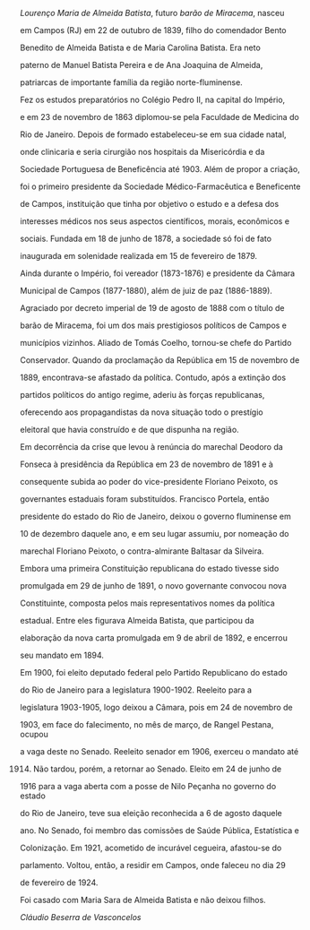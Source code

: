 

*Lourenço Maria de Almeida Batista*, futuro *barão de Miracema*, nasceu

em Campos (RJ) em 22 de outubro de 1839, filho do comendador Bento

Benedito de Almeida Batista e de Maria Carolina Batista. Era neto

paterno de Manuel Batista Pereira e de Ana Joaquina de Almeida,

patriarcas de importante família da região norte-fluminense.



Fez os estudos preparatórios no Colégio Pedro II, na capital do Império,

e em 23 de novembro de 1863 diplomou-se pela Faculdade de Medicina do

Rio de Janeiro. Depois de formado estabeleceu-se em sua cidade natal,

onde clinicaria e seria cirurgião nos hospitais da Misericórdia e da

Sociedade Portuguesa de Beneficência até 1903. Além de propor a criação,

foi o primeiro presidente da Sociedade Médico-Farmacêutica e Beneficente

de Campos, instituição que tinha por objetivo o estudo e a defesa dos

interesses médicos nos seus aspectos científicos, morais, econômicos e

sociais. Fundada em 18 de junho de 1878, a sociedade só foi de fato

inaugurada em solenidade realizada em 15 de fevereiro de 1879.



Ainda durante o Império, foi vereador (1873-1876) e presidente da Câmara

Municipal de Campos (1877-1880), além de juiz de paz (1886-1889).

Agraciado por decreto imperial de 19 de agosto de 1888 com o título de

barão de Miracema, foi um dos mais prestigiosos políticos de Campos e

municípios vizinhos. Aliado de Tomás Coelho, tornou-se chefe do Partido

Conservador. Quando da proclamação da República em 15 de novembro de

1889, encontrava-se afastado da política. Contudo, após a extinção dos

partidos políticos do antigo regime, aderiu às forças republicanas,

oferecendo aos propagandistas da nova situação todo o prestígio

eleitoral que havia construído e de que dispunha na região.



Em decorrência da crise que levou à renúncia do marechal Deodoro da

Fonseca à presidência da República em 23 de novembro de 1891 e à

consequente subida ao poder do vice-presidente Floriano Peixoto, os

governantes estaduais foram substituídos. Francisco Portela, então

presidente do estado do Rio de Janeiro, deixou o governo fluminense em

10 de dezembro daquele ano, e em seu lugar assumiu, por nomeação do

marechal Floriano Peixoto, o contra-almirante Baltasar da Silveira.

Embora uma primeira Constituição republicana do estado tivesse sido

promulgada em 29 de junho de 1891, o novo governante convocou nova

Constituinte, composta pelos mais representativos nomes da política

estadual. Entre eles figurava Almeida Batista, que participou da

elaboração da nova carta promulgada em 9 de abril de 1892, e encerrou

seu mandato em 1894.



Em 1900, foi eleito deputado federal pelo Partido Republicano do estado

do Rio de Janeiro para a legislatura 1900-1902. Reeleito para a

legislatura 1903-1905, logo deixou a Câmara, pois em 24 de novembro de

1903, em face do falecimento, no mês de março, de Rangel Pestana, ocupou

a vaga deste no Senado. Reeleito senador em 1906, exerceu o mandato até

1914. Não tardou, porém, a retornar ao Senado. Eleito em 24 de junho de

1916 para a vaga aberta com a posse de Nilo Peçanha no governo do estado

do Rio de Janeiro, teve sua eleição reconhecida a 6 de agosto daquele

ano. No Senado, foi membro das comissões de Saúde Pública, Estatística e

Colonização. Em 1921, acometido de incurável cegueira, afastou-se do

parlamento. Voltou, então, a residir em Campos, onde faleceu no dia 29

de fevereiro de 1924.



Foi casado com Maria Sara de Almeida Batista e não deixou filhos.



*Cláudio Beserra de Vasconcelos*



